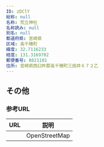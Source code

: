 ```yaml
---
ID: zDClY
総称: null
名称: 荒立神社
名称読み: null
別名: null
都道府県: 宮崎県
区域: 高千穂町
緯度: 32.7116233
経度: 131.3169702
郵便番号: 8821101
住所: 宮崎県西臼杵郡高千穂町三田井６７２乙
---
```


## その他

### 参考URL

| URL | 説明          |
| --- | ------------- |
|     | OpenStreetMap |
